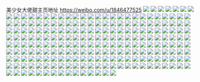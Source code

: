 美少女大佬甜主页地址 https://weibo.com/u/1846477525 
![](https://wx4.sinaimg.cn/mw2000/6e0f02d5gy1h81j3g7mljj228j2znx6q.jpg) 
![](https://wx4.sinaimg.cn/mw2000/6e0f02d5gy1h81j3hue3rj22c03401ky.jpg) 
![](https://wx4.sinaimg.cn/mw2000/6e0f02d5gy1h81j3ku7ezj22c0340e83.jpg) 
![](https://wx4.sinaimg.cn/mw2000/6e0f02d5gy1h81j3o1xerj22c0340x6r.jpg) 
![](https://wx4.sinaimg.cn/mw2000/6e0f02d5gy1h7avdiirqmj23402cee82.jpg) 
![](https://wx4.sinaimg.cn/mw2000/6e0f02d5gy1h7avdy4vdfj22dp2io7rx.jpg) 
![](https://wx4.sinaimg.cn/mw2000/6e0f02d5gy1h7avdjusi9j22c0340hdu.jpg) 
![](https://wx4.sinaimg.cn/mw2000/6e0f02d5gy1h7avdl0y5vj22c034unpe.jpg) 
![](https://wx4.sinaimg.cn/mw2000/6e0f02d5gy1h6yd0rdx61j22c034m4qs.jpg) 
![](https://wx4.sinaimg.cn/mw2000/6e0f02d5gy1h6yd0tka1xj22c035e4qs.jpg) 
![](https://wx4.sinaimg.cn/mw2000/6e0f02d5gy1h6yd0ujj4aj228n3034qq.jpg) 
![](https://wx4.sinaimg.cn/mw2000/6e0f02d5gy1h6yd13317cj22bz32whdw.jpg) 
![](https://wx4.sinaimg.cn/mw2000/6e0f02d5gy1h6yd14u0xij22c0340x6q.jpg) 
![](https://wx4.sinaimg.cn/mw2000/6e0f02d5gy1h6yd0wuimlj21ij2ps17t.jpg) 
![](https://wx4.sinaimg.cn/mw2000/6e0f02d5gy1h6yd0yyshyj21in2psk7g.jpg) 
![](https://wx4.sinaimg.cn/mw2000/6e0f02d5gy1h6yd110z06j22c03407wl.jpg) 
![](https://wx4.sinaimg.cn/mw2000/6e0f02d5gy1h6yd18fxeqj22c0346hdw.jpg) 
![](https://wx4.sinaimg.cn/mw2000/6e0f02d5gy1h6sla950t5j224636bkjm.jpg) 
![](https://wx4.sinaimg.cn/mw2000/6e0f02d5gy1h6slabo4joj2248375jyf.jpg) 
![](https://wx4.sinaimg.cn/mw2000/6e0f02d5gy1h6slaeqlw1j224236bgt4.jpg) 
![](https://wx4.sinaimg.cn/mw2000/6e0f02d5gy1h6slagzviyj22802z77wj.jpg) 
![](https://wx4.sinaimg.cn/mw2000/6e0f02d5gy1h6rafc0entj22c0340npf.jpg) 
![](https://wx4.sinaimg.cn/mw2000/6e0f02d5gy1h6rafdslxaj229g30mkjm.jpg) 
![](https://wx4.sinaimg.cn/mw2000/6e0f02d5gy1h6raf9t2h3j227f2xwqv6.jpg) 
![](https://wx4.sinaimg.cn/mw2000/6e0f02d5gy1h6raffe08aj22c034ihdu.jpg) 
![](https://wx4.sinaimg.cn/mw2000/6e0f02d5gy1h6rafh2bkcj22c0340u0y.jpg) 
![](https://wx4.sinaimg.cn/mw2000/6e0f02d5gy1h6rafieqqqj229z32kkjl.jpg) 
![](https://wx4.sinaimg.cn/mw2000/6e0f02d5gy1h6rafjhoqvj22c0340qv5.jpg) 
![](https://wx4.sinaimg.cn/mw2000/6e0f02d5ly1h5eya9lghsj227o2y9kes.jpg) 
![](https://wx4.sinaimg.cn/mw2000/6e0f02d5ly1h5eyaq3rdqj226e2xab29.jpg) 
![](https://wx4.sinaimg.cn/mw2000/6e0f02d5ly1h5eya8zav4j22c0340hdu.jpg) 
![](https://wx4.sinaimg.cn/mw2000/6e0f02d5ly1h5eyabc8z8j22c0340npe.jpg) 
![](https://wx4.sinaimg.cn/mw2000/6e0f02d5ly1h4r6xqc3ljj21o02yohdv.jpg) 
![](https://wx4.sinaimg.cn/mw2000/6e0f02d5gy1h4743ikfydj22ay35je82.jpg) 
![](https://wx4.sinaimg.cn/mw2000/6e0f02d5gy1h4743lzh4sj22c037iqv6.jpg) 
![](https://wx4.sinaimg.cn/mw2000/6e0f02d5gy1h4743fnc1aj22c035yu0y.jpg) 
![](https://wx4.sinaimg.cn/mw2000/6e0f02d5gy1h3t23pp159j22c0340npd.jpg) 
![](https://wx4.sinaimg.cn/mw2000/6e0f02d5gy1h3t23x1sw0j21sc2dskjl.jpg) 
![](https://wx4.sinaimg.cn/mw2000/6e0f02d5gy1h3t23sgyc3j22bx2o07wj.jpg) 
![](https://wx4.sinaimg.cn/mw2000/6e0f02d5gy1h27a8m4op6j21o02yob2b.jpg) 
![](https://wx4.sinaimg.cn/mw2000/6e0f02d5gy1h27a8nptm6j21o02yoe83.jpg) 
![](https://wx4.sinaimg.cn/mw2000/6e0f02d5gy1h0pszdelfjj22bz2s1hdu.jpg) 
![](https://wx4.sinaimg.cn/mw2000/6e0f02d5gy1h0pszirwvtj22c02i6e82.jpg) 
![](https://wx4.sinaimg.cn/mw2000/6e0f02d5gy1h0c4dfak4ej229530l7wj.jpg) 
![](https://wx4.sinaimg.cn/mw2000/6e0f02d5gy1h0c4dietxcj22c0340qv8.jpg) 
![](https://wx4.sinaimg.cn/mw2000/6e0f02d5gy1h0c4dk7p9gj22c0340x6p.jpg) 
![](https://wx4.sinaimg.cn/mw2000/6e0f02d5gy1gzzg5faku5j22c034me86.jpg) 
![](https://wx4.sinaimg.cn/mw2000/6e0f02d5gy1gzzg5hfqi8j220c2jpb2b.jpg) 
![](https://wx4.sinaimg.cn/mw2000/6e0f02d5gy1gzzg5c2jacj21v52gne82.jpg) 
![](https://wx4.sinaimg.cn/mw2000/6e0f02d5gy1gyuwbadyfwj22c0340x6s.jpg) 
![](https://wx4.sinaimg.cn/mw2000/6e0f02d5gy1gyuwbc1r2aj229g30m7wk.jpg) 
![](https://wx4.sinaimg.cn/mw2000/6e0f02d5gy1gyuwbeiqhij22c03407wl.jpg) 
![](https://wx4.sinaimg.cn/mw2000/6e0f02d5gy1gyuwbhpmqxj22c034u7wk.jpg) 
![](https://wx4.sinaimg.cn/mw2000/6e0f02d5gy1gyuwbj9xjdj22c0340npg.jpg) 
![](https://wx4.sinaimg.cn/mw2000/6e0f02d5gy1gyuwbg0gtbj228m30qu0x.jpg) 
![](https://wx4.sinaimg.cn/mw2000/6e0f02d5gy1gysnjncy9vj227x2p67wi.jpg) 
![](https://wx4.sinaimg.cn/mw2000/6e0f02d5gy1gxxkfakly2j22c03404qr.jpg) 
![](https://wx4.sinaimg.cn/mw2000/6e0f02d5gy1gxxkfexjyrj228k30ax6q.jpg) 
![](https://wx4.sinaimg.cn/mw2000/6e0f02d5gy1gxwdoh4za4j22m82cd4qr.jpg) 
![](https://wx4.sinaimg.cn/mw2000/6e0f02d5gy1gxpcn1szmxj2280317qv7.jpg) 
![](https://wx4.sinaimg.cn/mw2000/6e0f02d5gy1gxpcn8bm11j22c035ub2b.jpg) 
![](https://wx4.sinaimg.cn/mw2000/6e0f02d5gy1gxpcn9wj0tj22262y4u0z.jpg) 
![](https://wx4.sinaimg.cn/mw2000/6e0f02d5gy1gxpcn6zsakj221h30su0y.jpg) 
![](https://wx4.sinaimg.cn/mw2000/6e0f02d5gy1gwx843g2u4j22c03401ky.jpg) 
![](https://wx4.sinaimg.cn/mw2000/6e0f02d5gy1gwx84ab70hj229830bqv5.jpg) 
![](https://wx4.sinaimg.cn/mw2000/6e0f02d5gy1gwx844d072j22c0340npd.jpg) 
![](https://wx4.sinaimg.cn/mw2000/6e0f02d5gy1gwx84c7utfj22c0340b2a.jpg) 
![](https://wx4.sinaimg.cn/mw2000/6e0f02d5gy1gwx845dx05j22c0340x6p.jpg) 
![](https://wx4.sinaimg.cn/mw2000/6e0f02d5gy1gwx84d02drj22c0340b29.jpg) 
![](https://wx4.sinaimg.cn/mw2000/6e0f02d5gy1gwx846ltb0j22c0340b2a.jpg) 
![](https://wx4.sinaimg.cn/mw2000/6e0f02d5gy1gwx84e2ghqj22c034ikjm.jpg) 
![](https://wx4.sinaimg.cn/mw2000/6e0f02d5gy1gwx847foloj22c0340kjl.jpg) 
![](https://wx4.sinaimg.cn/mw2000/6e0f02d5gy1gwx848ejtqj22c0340x6p.jpg) 
![](https://wx4.sinaimg.cn/mw2000/6e0f02d5gy1gwx84bb68qj22c0340hdu.jpg) 
![](https://wx4.sinaimg.cn/mw2000/6e0f02d5gy1gwipg3zsckj22c0340kjn.jpg) 
![](https://wx4.sinaimg.cn/mw2000/6e0f02d5gy1gwipg6hco1j22c0340kjo.jpg) 
![](https://wx4.sinaimg.cn/mw2000/6e0f02d5gy1gwipg1eht9j22c03404qs.jpg) 
![](https://wx4.sinaimg.cn/mw2000/0020XD9zly1gv0bflvubxj62802yp1l102.jpg) 
![](https://wx4.sinaimg.cn/mw2000/0020XD9zly1gv0bfoit8jj62802yphdx02.jpg) 
![](https://wx4.sinaimg.cn/mw2000/0020XD9zly1gv0bfqx9nnj62802yp7wl02.jpg) 
![](https://wx4.sinaimg.cn/mw2000/0020XD9zly1gv0bfk5x0sj62802yox6t02.jpg) 
![](https://wx4.sinaimg.cn/mw2000/0020XD9zgy1gui69lz50nj63402c0u0x02.jpg) 
![](https://wx4.sinaimg.cn/mw2000/0020XD9zly1gudw61wb5lj62c03401kz02.jpg) 
![](https://wx4.sinaimg.cn/mw2000/0020XD9zly1gudw65ubuxj62c0340x6r02.jpg) 
![](https://wx4.sinaimg.cn/mw2000/0020XD9zly1gudw6a2h74j62c03404qr02.jpg) 
![](https://wx4.sinaimg.cn/mw2000/0020XD9zly1gudw6cda49j62c03401kz02.jpg) 
![](https://wx4.sinaimg.cn/mw2000/0020XD9zly1gudw6hoaitj62c0340npf02.jpg) 
![](https://wx4.sinaimg.cn/mw2000/0020XD9zly1gudw6mgfj4j62c0340u1002.jpg) 
![](https://wx4.sinaimg.cn/mw2000/0020XD9zly1gudw5ytk3hj63402c04qr02.jpg) 
![](https://wx4.sinaimg.cn/mw2000/0020XD9zly1gudw6oo5sbj62c03404qq02.jpg) 
![](https://wx4.sinaimg.cn/mw2000/0020XD9zly1gudw6qk3grj62c03404qq02.jpg) 
![](https://wx4.sinaimg.cn/mw2000/0020XD9zly1gudw6thfcrj62c0340npf02.jpg) 
![](https://wx4.sinaimg.cn/mw2000/0020XD9zly1gtt6i570myj62c0340b2b02.jpg) 
![](https://wx4.sinaimg.cn/mw2000/6e0f02d5ly1gt0ngl31ivj22802zv1l1.jpg) 
![](https://wx4.sinaimg.cn/mw2000/6e0f02d5ly1gt0ngmifdjj22802zr4qt.jpg) 
![](https://wx4.sinaimg.cn/mw2000/6e0f02d5ly1gt0ngnmjccj224n2tge84.jpg) 
![](https://wx4.sinaimg.cn/mw2000/6e0f02d5ly1gt0ngp6owlj22802yo7wl.jpg) 
![](https://wx4.sinaimg.cn/mw2000/6e0f02d5ly1gs3q0u502pj22c02h5hdu.jpg) 
![](https://wx4.sinaimg.cn/mw2000/6e0f02d5ly1gs3q10hsrrj22c03404qq.jpg) 
![](https://wx4.sinaimg.cn/mw2000/6e0f02d5ly1gs3q0vpcaqj22am2pikjm.jpg) 
![](https://wx4.sinaimg.cn/mw2000/0020XD9zly1gs3q1e7jj1j62c03404qq02.jpg) 
![](https://wx4.sinaimg.cn/mw2000/6e0f02d5ly1gs3q0yt3ybj223a2xje83.jpg) 
![](https://wx4.sinaimg.cn/mw2000/6e0f02d5ly1gs3q0sjltnj20rt15otiw.jpg) 
![](https://wx4.sinaimg.cn/mw2000/6e0f02d5ly1gs3q1fqvq6j22c0340kjl.jpg) 
![](https://wx4.sinaimg.cn/mw2000/6e0f02d5ly1gs3q11vbbwj22c034iqv5.jpg) 
![](https://wx4.sinaimg.cn/mw2000/6e0f02d5ly1gs3q1hp26cj22c0340e83.jpg) 
![](https://wx4.sinaimg.cn/mw2000/6e0f02d5gy1gruf62ny5sj22c0340u0z.jpg) 
![](https://wx4.sinaimg.cn/mw2000/6e0f02d5gy1gruf646kf7j22c034me83.jpg) 
![](https://wx4.sinaimg.cn/mw2000/6e0f02d5gy1gruf60s6w2j22c033mhdv.jpg) 
![](https://wx4.sinaimg.cn/mw2000/0020XD9zgy1grgfx7ip0zj62c0340x6r02.jpg) 
![](https://wx4.sinaimg.cn/mw2000/6e0f02d5gy1grgfxla4lcj22c034i7wk.jpg) 
![](https://wx4.sinaimg.cn/mw2000/6e0f02d5gy1grgfxe24yxj22c0340b2c.jpg) 
![](https://wx4.sinaimg.cn/mw2000/6e0f02d5gy1grgfxhzz6ij22c0340npg.jpg) 
![](https://wx4.sinaimg.cn/mw2000/6e0f02d5gy1grgfxamb0fj22c0340b2b.jpg) 
![](https://wx4.sinaimg.cn/mw2000/6e0f02d5gy1grgfxu1r8fj22c035ykjn.jpg) 
![](https://wx4.sinaimg.cn/mw2000/6e0f02d5gy1grgfxp234oj22c034e4qs.jpg) 
![](https://wx4.sinaimg.cn/mw2000/6e0f02d5gy1grgfy3a8m9j20zo256npp.jpg) 
![](https://wx4.sinaimg.cn/mw2000/6e0f02d5gy1grgfxr1yzkj22c03407wi.jpg) 
![](https://wx4.sinaimg.cn/mw2000/6e0f02d5gy1gr47j615uej22c03401l1.jpg) 
![](https://wx4.sinaimg.cn/mw2000/0020XD9zgy1gr47j8armkj62c0340b2b02.jpg) 
![](https://wx4.sinaimg.cn/mw2000/6e0f02d5gy1gr47jcc67lj22c03407wj.jpg) 
![](https://wx4.sinaimg.cn/mw2000/6e0f02d5gy1gr47je56gqj22c03401kz.jpg) 
![](https://wx4.sinaimg.cn/mw2000/6e0f02d5gy1gr0q94e7buj22802ypx6r.jpg) 
![](https://wx4.sinaimg.cn/mw2000/6e0f02d5gy1gr0q9hr7z0j21o025xqv6.jpg) 
![](https://wx4.sinaimg.cn/mw2000/6e0f02d5gy1gr0q92i9zlj22802ypkjo.jpg) 
![](https://wx4.sinaimg.cn/mw2000/6e0f02d5gy1gr0q9b6iefj22c0340e84.jpg) 
![](https://wx4.sinaimg.cn/mw2000/6e0f02d5gy1gr0q96x2hzj22802ypb2c.jpg) 
![](https://wx4.sinaimg.cn/mw2000/6e0f02d5gy1gr0q9cnub8j22c0340kjm.jpg) 
![](https://wx4.sinaimg.cn/mw2000/6e0f02d5gy1gr0q98ogdtj22802zbhdw.jpg) 
![](https://wx4.sinaimg.cn/mw2000/6e0f02d5gy1gr0qbhyleqj22c03404qp.jpg) 
![](https://wx4.sinaimg.cn/mw2000/0020XD9zgy1gr0q9emhj4j62802ypnpf02.jpg) 
![](https://wx4.sinaimg.cn/mw2000/6e0f02d5gy1gqroa3v64zj22c0340x6q.jpg) 
![](https://wx4.sinaimg.cn/mw2000/6e0f02d5gy1gqroa1njatj233y2by1ky.jpg) 
![](https://wx4.sinaimg.cn/mw2000/6e0f02d5gy1gqro9zg8nrj22c0340u0x.jpg) 
![](https://wx4.sinaimg.cn/mw2000/6e0f02d5gy1gqroadmanaj233z2bzb2a.jpg) 
![](https://wx4.sinaimg.cn/mw2000/6e0f02d5gy1gqroa8xwc7j22802yox6t.jpg) 
![](https://wx4.sinaimg.cn/mw2000/6e0f02d5gy1gqrob37720j22c03404qr.jpg) 
![](https://wx4.sinaimg.cn/mw2000/6e0f02d5gy1gqroa6dfczj22802zf1kz.jpg) 
![](https://wx4.sinaimg.cn/mw2000/6e0f02d5gy1gqroab60drj22c03401l0.jpg) 
![](https://wx4.sinaimg.cn/mw2000/6e0f02d5gy1gqroaj0b6tj22802yp1l3.jpg) 
![](https://wx4.sinaimg.cn/mw2000/6e0f02d5gy1gpo45ezqsej22c034ue83.jpg) 
![](https://wx4.sinaimg.cn/mw2000/6e0f02d5gy1gpo45p9bmcj22c0340qv8.jpg) 
![](https://wx4.sinaimg.cn/mw2000/6e0f02d5gy1gpo45r1vwbj226u2x4qv6.jpg) 
![](https://wx4.sinaimg.cn/mw2000/6e0f02d5gy1gpo45z9966j22c03404qt.jpg) 
![](https://wx4.sinaimg.cn/mw2000/6e0f02d5gy1gpo45xzn2vj22c0340hdv.jpg) 
![](https://wx4.sinaimg.cn/mw2000/6e0f02d5gy1gpo45w2rwrj226s2xrkjn.jpg) 
![](https://wx4.sinaimg.cn/mw2000/6e0f02d5gy1gpo45tmewwj22c034mnpf.jpg) 
![](https://wx4.sinaimg.cn/mw2000/6e0f02d5gy1gpo45mqhrgj23402c0u0y.jpg) 
![](https://wx4.sinaimg.cn/mw2000/6e0f02d5gy1gpo45l8d0wj23402c0x6r.jpg) 
![](https://wx4.sinaimg.cn/mw2000/6e0f02d5gy1gp4kaqzaiuj21o02yo1l1.jpg) 
![](https://wx4.sinaimg.cn/mw2000/6e0f02d5gy1gp4kav6h55j22c03404qq.jpg) 
![](https://wx4.sinaimg.cn/mw2000/6e0f02d5gy1gp4kaab5fzj22c03407wh.jpg) 
![](https://wx4.sinaimg.cn/mw2000/6e0f02d5gy1gp4kb5oredj22c03404qq.jpg) 
![](https://wx4.sinaimg.cn/mw2000/6e0f02d5gy1gp4kajhsimj22802ypb2e.jpg) 
![](https://wx4.sinaimg.cn/mw2000/6e0f02d5gy1gp4kb0hojvj22c0340hdu.jpg) 
![](https://wx4.sinaimg.cn/mw2000/6e0f02d5gy1gp4kbce728j21o02yoe84.jpg) 
![](https://wx4.sinaimg.cn/mw2000/6e0f02d5gy1gp4kbgnkvvj22c0340kjl.jpg) 
![](https://wx4.sinaimg.cn/mw2000/6e0f02d5gy1gp4kbpdw27j22802ypnph.jpg) 
![](https://wx4.sinaimg.cn/mw2000/6e0f02d5gy1gp2675y5z0j21o02807wj.jpg) 
![](https://wx4.sinaimg.cn/mw2000/6e0f02d5gy1gp2674i9ycj21o02804qr.jpg) 
![](https://wx4.sinaimg.cn/mw2000/6e0f02d5ly1gop53004dkj22c03401kz.jpg) 
![](https://wx4.sinaimg.cn/mw2000/6e0f02d5ly1gop531gdrej22c03401kz.jpg) 
![](https://wx4.sinaimg.cn/mw2000/6e0f02d5ly1gop5321rwnj20zo1qmwuh.jpg) 
![](https://wx4.sinaimg.cn/mw2000/6e0f02d5ly1gop52yse8bj20zo1ektl6.jpg) 
![](https://wx4.sinaimg.cn/mw2000/6e0f02d5ly1gon5q7c3tkj22c0340b2b.jpg) 
![](https://wx4.sinaimg.cn/mw2000/6e0f02d5ly1gon5q16l24j22bz2ufqv7.jpg) 
![](https://wx4.sinaimg.cn/mw2000/6e0f02d5ly1gon5q3cuv0j22c0340b29.jpg) 
![](https://wx4.sinaimg.cn/mw2000/6e0f02d5ly1gon5qf5pvxj225z2urhdv.jpg) 
![](https://wx4.sinaimg.cn/mw2000/6e0f02d5ly1gon5qbsib3j22802ypx6t.jpg) 
![](https://wx4.sinaimg.cn/mw2000/6e0f02d5ly1gon5qi1162j22372ufe83.jpg) 
![](https://wx4.sinaimg.cn/mw2000/6e0f02d5ly1gon5qkg92oj22c0340x6p.jpg) 
![](https://wx4.sinaimg.cn/mw2000/6e0f02d5ly1gon5qpfzm5j22802ypx6r.jpg) 
![](https://wx4.sinaimg.cn/mw2000/6e0f02d5ly1gon5qrjebyj22c0340hdt.jpg) 
![](https://wx4.sinaimg.cn/mw2000/6e0f02d5ly1gocsn4w596j20zw1m1gvd.jpg) 
![](https://wx4.sinaimg.cn/mw2000/6e0f02d5ly1gocsn5bvalj20zo1nidwr.jpg) 
![](https://wx4.sinaimg.cn/mw2000/6e0f02d5ly1gobhby5gujj22c0340qv8.jpg) 
![](https://wx4.sinaimg.cn/mw2000/6e0f02d5ly1gobhc54hk3j22c033iqv8.jpg) 
![](https://wx4.sinaimg.cn/mw2000/6e0f02d5ly1gobhc9di4oj222a2utnpe.jpg) 
![](https://wx4.sinaimg.cn/mw2000/6e0f02d5ly1gobhcfh0a8j22802yonph.jpg) 
![](https://wx4.sinaimg.cn/mw2000/6e0f02d5ly1gobhbpx1vxj20zo1njdzl.jpg) 
![](https://wx4.sinaimg.cn/mw2000/6e0f02d5ly1gobhciaegej22622w3kjl.jpg) 
![](https://wx4.sinaimg.cn/mw2000/6e0f02d5ly1glrwwnc8v5j21nk2oh7wi.jpg) 
![](https://wx4.sinaimg.cn/mw2000/6e0f02d5ly1gkllouc74xj22hm1nbe82.jpg) 
![](https://wx4.sinaimg.cn/mw2000/6e0f02d5ly1gkjg0mx4aqj22802yoqv8.jpg) 
![](https://wx4.sinaimg.cn/mw2000/6e0f02d5ly1gkjg0qbrlej21sc2ds7wk.jpg) 
![](https://wx4.sinaimg.cn/mw2000/6e0f02d5ly1gju07sw1q3j22802yoe85.jpg) 
![](https://wx4.sinaimg.cn/mw2000/6e0f02d5ly1gju07otk0hj21sc2dsx6r.jpg) 
![](https://wx4.sinaimg.cn/mw2000/6e0f02d5ly1gju07xoe74j22c02c0txe.jpg) 
![](https://wx4.sinaimg.cn/mw2000/6e0f02d5ly1gju07w6a80j22802yox6s.jpg) 
![](https://wx4.sinaimg.cn/mw2000/6e0f02d5ly1gjk55lqs75j21sc2ds7wk.jpg) 
![](https://wx4.sinaimg.cn/mw2000/6e0f02d5ly1gjk55o6dbbj21sc2dsb2c.jpg) 
![](https://wx4.sinaimg.cn/mw2000/6e0f02d5ly1gjk55j71x5j21sc2dsb2b.jpg) 
![](https://wx4.sinaimg.cn/mw2000/6e0f02d5ly1gjk55qe5z5j21sc2dsx6r.jpg) 
![](https://wx4.sinaimg.cn/mw2000/6e0f02d5ly1gjem4jwphbj22c0340b2b.jpg) 
![](https://wx4.sinaimg.cn/mw2000/6e0f02d5ly1gjem3sfeerj22c0340npf.jpg) 
![](https://wx4.sinaimg.cn/mw2000/6e0f02d5ly1gjela0omdhj22802yo1l3.jpg) 
![](https://wx4.sinaimg.cn/mw2000/6e0f02d5ly1gjel9vyqvrj22c02c0qv5.jpg) 
![](https://wx4.sinaimg.cn/mw2000/6e0f02d5ly1gjela373izj22c02c0hdt.jpg) 
![](https://wx4.sinaimg.cn/mw2000/6e0f02d5ly1gjela6z1xwj22c02c0hdt.jpg) 
![](https://wx4.sinaimg.cn/mw2000/6e0f02d5ly1gjdp05shkqj21o0280x6p.jpg) 
![](https://wx4.sinaimg.cn/mw2000/6e0f02d5ly1gjdp07zadbj21o0280b2a.jpg) 
![](https://wx4.sinaimg.cn/mw2000/6e0f02d5ly1gjdp0abs10j22c02c07wi.jpg) 
![](https://wx4.sinaimg.cn/mw2000/6e0f02d5ly1gjdp0g5v3kj22ds1scnpn.jpg) 
![](https://wx4.sinaimg.cn/mw2000/6e0f02d5ly1gi3mw9kuhqj21o0280qv6.jpg) 
![](https://wx4.sinaimg.cn/mw2000/6e0f02d5ly1gi3mwao33uj22c02c0e3v.jpg) 
![](https://wx4.sinaimg.cn/mw2000/6e0f02d5ly1gi3mw5msjbj22c02c0kjl.jpg) 
![](https://wx4.sinaimg.cn/mw2000/6e0f02d5ly1gi3mwd6ux9j21o0280npe.jpg) 
![](https://wx4.sinaimg.cn/mw2000/6e0f02d5ly1ggptmdkskhj21o02807wi.jpg) 
![](https://wx4.sinaimg.cn/mw2000/6e0f02d5ly1ggglr3rnlfj22c02c0x6p.jpg) 
![](https://wx4.sinaimg.cn/mw2000/6e0f02d5ly1ggglr1rwlaj21o01oehdt.jpg) 
![](https://wx4.sinaimg.cn/mw2000/6e0f02d5ly1ggc24bd88kj21o02801ky.jpg) 
![](https://wx4.sinaimg.cn/mw2000/6e0f02d5ly1ggc248v2sqj21o02801ky.jpg) 
![](https://wx4.sinaimg.cn/mw2000/6e0f02d5ly1gg7a959gk0j21o02804qr.jpg) 
![](https://wx4.sinaimg.cn/mw2000/6e0f02d5ly1gg7a96n8arj21o01pe4qq.jpg) 
![](https://wx4.sinaimg.cn/mw2000/6e0f02d5ly1gg7a987zgbj21o01o0npd.jpg) 
![](https://wx4.sinaimg.cn/mw2000/6e0f02d5ly1gg7a92bbaxj21gw1yjhdt.jpg) 
![](https://wx4.sinaimg.cn/mw2000/6e0f02d5ly1gecf9jqkevj21o01o0qfa.jpg) 
![](https://wx4.sinaimg.cn/mw2000/6e0f02d5ly3gdgmpi38kcj21kw1kw1kz.jpg) 
![](https://wx4.sinaimg.cn/mw2000/6e0f02d5ly3gdgmphifmzj21kw1kw1kz.jpg) 
![](https://wx4.sinaimg.cn/mw2000/6e0f02d5ly1g5qfmg6dqcj21o0280npe.jpg) 
![](https://wx4.sinaimg.cn/mw2000/6e0f02d5ly1g1c0mzp3qtj22c02c01l3.jpg) 
![](https://wx4.sinaimg.cn/mw2000/6e0f02d5gy1fsc9vhuea1j20zk0qo43q.jpg) 
